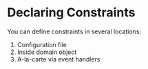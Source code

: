 # Declaring Constraints

You can define constraints in several locations:

1. Configuration file
2. Inside domain object
3. A-la-carte via event handlers

